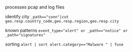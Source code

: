 processes pcap and log files 


identify city
`_path=="conn"|cut geo.resp.country_code,geo.resp.region,geo.resp.city`

known patterns
`event_type="alert" or _path=="notice" or _path="signatures"`

sorting
`alert | sort alert.category=="Malware " | fuse`

